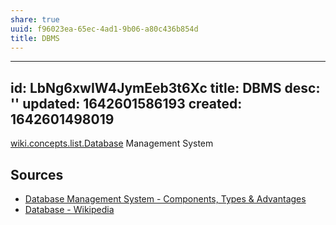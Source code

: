 ```yaml
---
share: true
uuid: f96023ea-65ec-4ad1-9b06-a80c436b854d
title: DBMS
---
```

---
id: LbNg6xwIW4JymEeb3t6Xc
title: DBMS
desc: ''
updated: 1642601586193
created: 1642601498019
---
[wiki.concepts.list.Database](/undefined) Management System

## Sources

* [Database Management System - Components, Types & Advantages](https://byjus.com/govt-exams/database-management-system-dbms/)
* [Database - Wikipedia](https://en.wikipedia.org/wiki/Database)